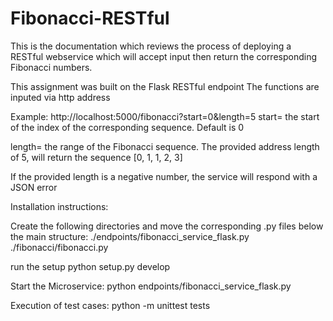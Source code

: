 # Fibonacci-RESTful
This is the documentation which reviews the process of deploying a RESTful webservice which will accept input then return the corresponding Fibonacci numbers. 

This assignment was built on the Flask RESTful endpoint 
The functions are inputed via http address

Example:
http://localhost:5000/fibonacci?start=0&length=5
start= the start of the index of the corresponding sequence. Default is 0

length= the range of the Fibonacci sequence. The provided address length of 5, will return the sequence [0, 1, 1, 2, 3]

If the provided length is a negative number, the service will respond with a JSON error

Installation instructions:

Create the following directories and move the corresponding .py files below the main structure: 
./endpoints/fibonacci_service_flask.py
./fibonacci/fibonacci.py

run the setup
python setup.py develop

Start the Microservice:
python endpoints/fibonacci_service_flask.py

Execution of test cases:
python -m unittest tests
